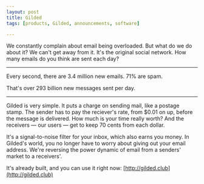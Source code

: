 ```yaml
---
layout: post
title: Gilded
tags: [products, Gilded, announcements, software]

---
```


We constantly complain about email being overloaded. But what do we do about it? We can't get away from it. It's the original social network. How many emails do you think are sent each day?


---------------------


Every second, there are 3.4 million new emails. 71% are spam.

That's over 293 billion new messages sent per day.


---------------------


Gilded is very simple. It puts a charge on sending mail, like a postage stamp. The sender has to pay the reciever's rate, from $0.01 on up, before the message is delivered. How much is your time really worth? And the receivers — our users — get to keep 70 cents from each dollar.

It's a signal-to-noise filter for your inbox, which also earns you money. In Gilded's world, you no longer have to worry about giving out your email address. We're reversing the power dynamic of email from a senders' market to a receivers'.

It's already built, and you can use it right now: [http://gilded.club](http://gilded.club)
